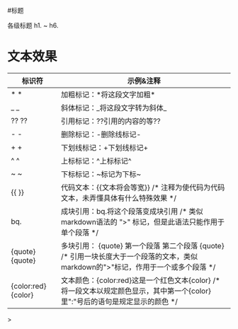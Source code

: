 #标题

各级标题
  h1. ~ h6.

# 文本效果

<table>
  <thead>
    <tr>
      <th>标识符</th>
      <th>示例&注释</th>
    </tr>
  </thead>
  <tbody>
    <tr>
      <td>* *</td>
      <td>加粗标记：*将这段文字加粗*</td>
    </tr>
    <tr>
      <td>_ _</td>
      <td>斜体标记：_将这段文字转为斜体_</td>
    </tr>
    <tr>
      <td>?? ??</td>
      <td>引用标记：??引用的内容的等??</td>
    </tr>
    <tr>
      <td>- -</td>
      <td>删除标记：-删除线标记-</td>
    </tr>
    <tr>
      <td>+ +</td>
      <td>下划线标记：+下划线标记+</td>
    </tr>
    <tr>
      <td>^ ^</td>
      <td>上标标记：^上标标记^</td>
    </tr>
    <tr>
      <td>~ ~</td>
      <td>下标标记：~标记为下标~</td>
    </tr>
    <tr>
      <td>{{ }}</td>
      <td>代码文本：{{文本将会等宽}}  /* 注释为使代码为代码文本，未弄懂具体有什么特殊效果 */</td>
    </tr>
    <tr>
      <td>bq.</td>
      <td>成块引用：bq.将这个段落变成块引用  /* 类似markdown语法的 ">" 标记，但是此语法只能作用于单个段落 */</td>
    </tr>
    <tr>
      <td>{quote} {quote}</td>
      <td>多块引用：
        {quote}
          第一个段落
          第二个段落
        {quote}
        /* 引用一块长度大于一个段落的文本，类似markdown的">"标记，作用于一个或多个段落 */
      </td>
    </tr>
    <tr>
      <td>{color:red} {color}</td>
      <td>文本颜色：{color:red}这是一个红色文本{color}
        /* 将一段文本以规定颜色显示，其中第一个{color}里":"号后的语句是规定显示的颜色 */</td>
    </tr>
  </tbody>
</table>>

